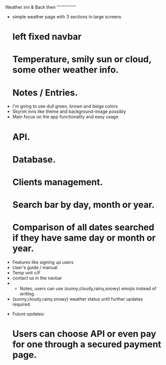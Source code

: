 Weather inn & Back then
	'''''''''''''''
- simple weather page with 3 sections in large screens
	# left fixed navbar 
	# Temperature, smily sun or cloud, some other weather info.
	# Notes / Entries.
- I'm going to use dull green, brown and beige colors
- Skyrim inns like theme and background-image possibly
- Main focus on the app functionality and easy usage
	# API.
	# Database.
	# Clients management.
	# Search bar by day, month or year.
	# Comparison of all dates searched if they have same day or month or year.
- Features like signing up users
- User's guide / manual
- Temp unit c/F
- contact us in the navbar
- + Notes, users can use (sunny,cloudy,rainy,snowy) emojis instead of writing.
- (sunny,cloudy,rainy,snowy) weather status until further updates required.


* Future updates:
	# Users can choose API or even pay for one through a secured payment page.